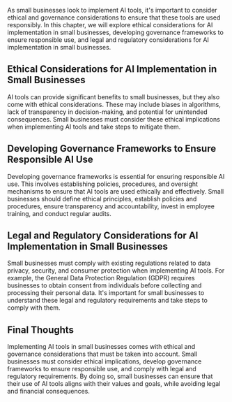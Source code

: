 

As small businesses look to implement AI tools, it's important to consider ethical and governance considerations to ensure that these tools are used responsibly. In this chapter, we will explore ethical considerations for AI implementation in small businesses, developing governance frameworks to ensure responsible use, and legal and regulatory considerations for AI implementation in small businesses.

Ethical Considerations for AI Implementation in Small Businesses
----------------------------------------------------------------

AI tools can provide significant benefits to small businesses, but they also come with ethical considerations. These may include biases in algorithms, lack of transparency in decision-making, and potential for unintended consequences. Small businesses must consider these ethical implications when implementing AI tools and take steps to mitigate them.

Developing Governance Frameworks to Ensure Responsible AI Use
-------------------------------------------------------------

Developing governance frameworks is essential for ensuring responsible AI use. This involves establishing policies, procedures, and oversight mechanisms to ensure that AI tools are used ethically and effectively. Small businesses should define ethical principles, establish policies and procedures, ensure transparency and accountability, invest in employee training, and conduct regular audits.

Legal and Regulatory Considerations for AI Implementation in Small Businesses
-----------------------------------------------------------------------------

Small businesses must comply with existing regulations related to data privacy, security, and consumer protection when implementing AI tools. For example, the General Data Protection Regulation (GDPR) requires businesses to obtain consent from individuals before collecting and processing their personal data. It's important for small businesses to understand these legal and regulatory requirements and take steps to comply with them.

Final Thoughts
--------------

Implementing AI tools in small businesses comes with ethical and governance considerations that must be taken into account. Small businesses must consider ethical implications, develop governance frameworks to ensure responsible use, and comply with legal and regulatory requirements. By doing so, small businesses can ensure that their use of AI tools aligns with their values and goals, while avoiding legal and financial consequences.


